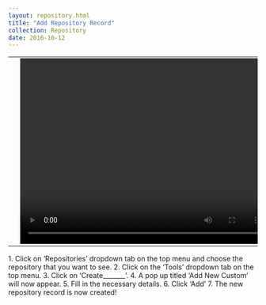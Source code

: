```yaml
---
layout: repository.html
title: "Add Repository Record"
collection: Repository
date: 2016-10-12
---
```


<table>
<tr>
<td width="5px"></td>
<td width="500px">
<video width="500" height="375" controls>
	<source src="/assets/video/How_to_Add_a_Repository_Record.mp4 type="video/mp4">
	Your browser does not support the video tag.
</video>
</td>
<td width="5px"></td>
</tr>
</table>
1.	Click on ‘Repositories’ dropdown tab on the top menu and choose the repository that you want to see.
2.	Click on the ‘Tools’ dropdown tab on the top menu.
3.	Click on ‘Create_______’.
4.	A pop up titled ‘Add New Custom’ will now appear.
5.	Fill in the necessary details.
6.	Click ‘Add’
7.	The new repository record is now created!
